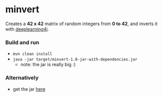 # minvert

Creates a **42 x 42** matrix of random integers from **0 to 42**, and inverts it with [deeplearning4j](https://github.com/eclipse/deeplearning4j).

### Build and run
- `mvn clean install`
- `java -jar target/minvert-1.0-jar-with-dependencies.jar`
  - note: the jar is really big :)

### Alternatively
- get the jar [here](https://drive.google.com/file/d/1ZvHE4tJq_adDL9s9X0fssy-A-gR7AeCi/view?usp=sharing)
